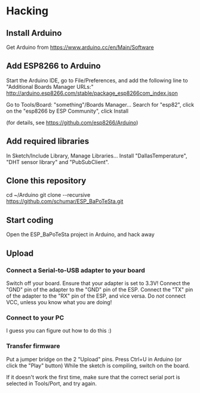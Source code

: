 # Hacking

## Install Arduino

Get Arduino from https://www.arduino.cc/en/Main/Software

## Add ESP8266 to Arduino

Start the Arduino IDE, go to File/Preferences, and add the following line to "Additional Boards Manager URLs:"
 http://arduino.esp8266.com/stable/package_esp8266com_index.json

Go to Tools/Board: "something"/Boards Manager...
Search for "esp82", click on the "esp8266 by ESP Community", click Install

(for details, see https://github.com/esp8266/Arduino)

## Add required libraries

In Sketch/Include Library, Manage Libraries...
Install "DallasTemperature", "DHT sensor library" and "PubSubClient".

## Clone this repository

cd ~/Arduino
git clone --recursive https://github.com/schumar/ESP_BaPoTeSta.git

## Start coding

Open the ESP_BaPoTeSta project in Arduino, and hack away

## Upload

### Connect a Serial-to-USB adapter to your board

Switch off your board.
Ensure that your adapter is set to 3.3V!
Connect the "GND" pin of the adapter to the "GND" pin of the ESP.
Connect the "TX" pin of the adapter to the "RX" pin of the ESP, and vice versa.
Do *not* connect VCC, unless you know what you are doing!

### Connect to your PC

I guess you can figure out how to do this :)

### Transfer firmware

Put a jumper bridge on the 2 "Upload" pins.
Press Ctrl+U in Arduino (or click the "Play" button)
While the sketch is compiling, switch on the board.

If it doesn't work the first time, make sure that the correct serial port is
selected in Tools/Port, and try again.
